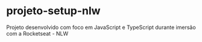 # projeto-setup-nlw
Projeto desenvolvido com foco em JavaScript e TypeScript durante imersão com a Rocketseat - NLW

